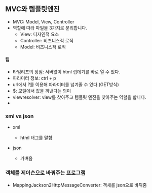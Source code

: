 ## MVC와 템플릿엔진
- MVC: Model, View, Controller
- 역할에 따라 파일을 3가지로 분리합니다. 
    - View: 디자인적 요소
    - Controller: 비즈니스적 로직
    - Model: 비즈니스적 로직
    
#### 팁
- 타임리프의 장점: 서버없이 html 껍데기를 바로 열 수 있다.
- 파라미터 정보: ctrl + p
- url에서 ?를 이용해 파라미터를 넘겨줄 수 있다.(GET방식)
- $: 모델에서 값을 꺼낸다는 의미
- viewresolver: view를 찾아주고 템플릿 엔진을 찾아주는 역할을 합니다.
- 

### xml vs json
- xml
  - html 태그를 말함
  
- json
  - 가벼움
  
### 객체를 제이슨으로 바꿔주는 프로그램
- MappingJackson2HttpMessageConverter: 객체를 json으로 바꿔줌

